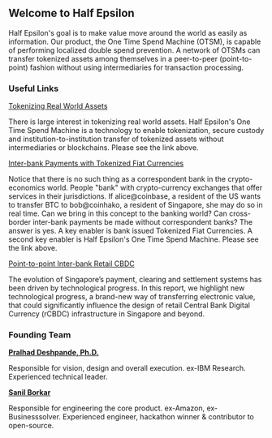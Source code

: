 ## Welcome to Half Epsilon


Half Epsilon's goal is to make value move around the world as easily as information. Our product, the One Time Spend Machine (OTSM), is capable of performing localized double spend prevention. A network of OTSMs can transfer tokenized assets among themselves in a peer-to-peer (point-to-point) fashion without using intermediaries for transaction processing. 


### Useful Links

[Tokenizing Real World Assets](TokenizingRealWorldAssets.pdf)

There is large interest in tokenizing real world assets.  Half Epsilon's One Time Spend Machine is a technology to enable tokenization, secure custody and institution-to-institution transfer of tokenized assets without intermediaries or blockchains. Please see the link above. 

[Inter-bank Payments with Tokenized Fiat Currencies](Inter-bank-Payments.pdf)

Notice that there is no such thing as a correspondent bank in the crypto-economics world. People "bank" with crypto-currency exchanges that offer services in their jurisdictions. If alice@coinbase, a resident of the US wants to transfer BTC to bob@coinhako, a resident of Singapore, she may do so in real time. Can we bring in this concept to the banking world? Can cross-border inter-bank payments be made without correspondent banks? The answer is yes. A key enabler is bank issued Tokenized Fiat Currencies. A second key enabler is Half Epsilon's One Time Spend Machine.  Please see the link above. 


[Point-to-point Inter-bank Retail CBDC](rCBDC.pdf)

The evolution of Singapore’s payment, clearing and settlement systems has been driven by technological progress. In this report, we highlight new technological progress, a brand-new way of transferring electronic value, that could significantly influence the design of retail Central Bank Digital Currency (rCBDC) infrastructure in Singapore and beyond.


### Founding Team 

[**Pralhad Deshpande, Ph.D.**](https://www.linkedin.com/in/pralhad-deshpande-ph-d-97688010/)

Responsible for vision, design and overall execution. ex-IBM Research. Experienced technical leader.

[**Sanil Borkar**](https://www.linkedin.com/in/sanilborkar/)

Responsible for engineering the core product. ex-Amazon, ex-Businesssolver. Experienced engineer, hackathon winner & contributor to open-source.
 

